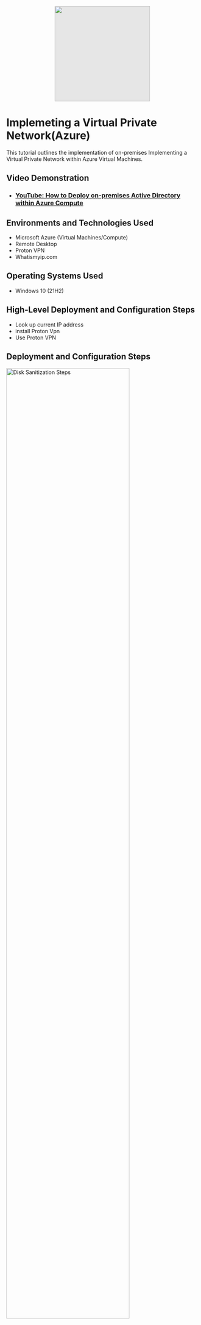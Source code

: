 <p align="center">
<img style="display: block;-webkit-user-select: none;margin: auto;cursor: zoom-in;background-color: hsl(0, 0%, 90%);transition: background-color 300ms;" src="https://github-production-user-asset-6210df.s3.amazonaws.com/142127371/420718289-d11bd56c-18b6-4b34-ba95-46f2f92f7d2e.png?X-Amz-Algorithm=AWS4-HMAC-SHA256&amp;X-Amz-Credential=AKIAVCODYLSA53PQK4ZA%2F20250310%2Fus-east-1%2Fs3%2Faws4_request&amp;X-Amz-Date=20250310T001210Z&amp;X-Amz-Expires=300&amp;X-Amz-Signature=bdacc94f20d5c60357eebead9656f1e30be131df5c430829339c65311f40bc46&amp;X-Amz-SignedHeaders=host" width="250" height="250">
</p>

<h1>Implemeting a Virtual Private Network(Azure)</h1>
This tutorial outlines the implementation of on-premises Implementing a Virtual Private Network within Azure Virtual Machines.<br />


<h2>Video Demonstration</h2>

- ### [YouTube: How to Deploy on-premises Active Directory within Azure Compute](https://www.youtube.com)


<h2>Environments and Technologies Used</h2>

- Microsoft Azure (Virtual Machines/Compute)
- Remote Desktop
- Proton VPN
- Whatismyip.com

<h2>Operating Systems Used </h2>

- Windows 10 (21H2)

<h2>High-Level Deployment and Configuration Steps</h2>

- Look up current IP address
- install Proton Vpn
- Use Proton VPN

<h2>Deployment and Configuration Steps</h2>

<p>
<img src="https://i.imgur.com/DJmEXEB.png" height="80%" width="80%" alt="Disk Sanitization Steps"/>
</p>
<p>
Look up your current IP address using Whatismyipaddress.com.
</p>
<br />

<p>
<img src="https://i.imgur.com/DJmEXEB.png" height="80%" width="80%" alt="Disk Sanitization Steps"/>
</p>
<p>
Download Vpn Proton and use the quick VPN option to find a new Ip adddress
</p>
<br />

<p>
<img src="https://i.imgur.com/DJmEXEB.png" height="80%" width="80%" alt="Disk Sanitization Steps"/>
</p>
<p>
[Check IP Address](https://whatismyipaddress.com) to see what your new IP address is 

  Congratulations!! You are now connected to a VPN on your computer.
</p>
<br />
